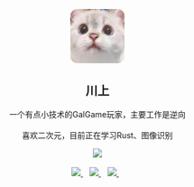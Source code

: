 

<p align='center'>

  <img src="https://raw.githubusercontent.com/CsVeryLoveXieWenLi/CsVeryLoveXieWenLi/master/avatar.png"/>

  <h2 align='center'>
    川上
  </h2>
  
  <p align='center'>
    一个有点小技术的GalGame玩家，主要工作是逆向 <br/><br/>
    喜欢二次元，目前正在学习Rust、图像识别
  </p>
  
</p>


<p align='center'>
  <a href="#"><img src="https://github-readme-stats.vercel.app/api?username=CsVeryLoveXieWenLi&show_icons=true&count_private=true&theme=radical" width="360"></a>
</p>


<p align='center'>

  <a href="https://raw.githubusercontent.com/CsVeryLoveXieWenLi/CsVeryLoveXieWenLi/master/wechat.png">
    <img src="https://img.shields.io/badge/WeChat-07C160?style=for-the-badge&logo=wechat&logoColor=white"/>
  </a>&nbsp;&nbsp;
  <a href="mailto:csvlxwl@163.com">
    <img src="https://img.shields.io/badge/Gmail-D14836?style=for-the-badge&logo=gmail&logoColor=white"/>        
  </a>&nbsp;&nbsp;
  <a href="https://b23.tv/PlWvkTp">
    <img src="https://img.shields.io/badge/Bilibili-1E90FF?style=for-the-badge&logo=bilibili&logoColor=white"/>        
  </a>&nbsp;&nbsp;

</p>
